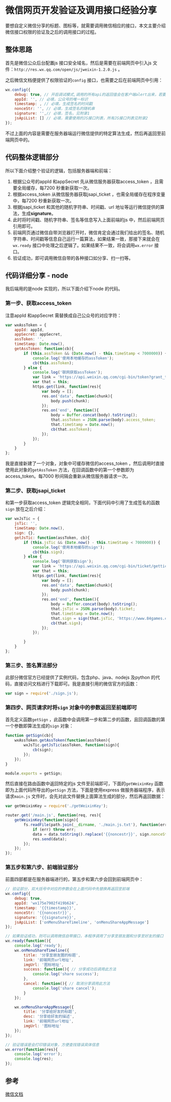 # 微信网页开发验证及调用接口经验分享

要想自定义微信分享的标题、图标等，就需要调用微信相应的接口，本文主要介绍微信接口权限的验证及之后的调用接口的过程。

## 整体思路

首先是微信公众后台配置js 接口安全域名，然后是需要在前端网页中引入js 文件：`http://res.wx.qq.com/open/js/jweixin-1.2.0.js` 。

之后微信文档便提供了权限验证的`config` 接口，也需要之后在前端网页中引用：

```javascript
wx.config({
    debug: true, // 开启调试模式,调用的所有api的返回值会在客户端alert出来，若要查看传入的参数，可以在pc端打开，参数信息会通过log打出，仅在pc端时才会打印。
    appId: '', // 必填，公众号的唯一标识
    timestamp: , // 必填，生成签名的时间戳
    nonceStr: '', // 必填，生成签名的随机串
    signature: '',// 必填，签名，见附录1
    jsApiList: [] // 必填，需要使用的JS接口列表，所有JS接口列表见附录2
});
```

不过上面的内容是需要在服务器端运行微信提供的特定算法生成，然后再返回至前端网页中的。

## 代码整体逻辑部分

所以下面介绍整个验证的逻辑，包括服务器端和前端：

1. 根据公众号的appId 和appSecret 先从微信服务器获取access_token ，且需要全局缓存，每7200 秒重新获取一次。
2. 根据access_token 从微信服务器获取jsapi_ticket ，也需全局缓存在程序变量中，每7200 秒重新获取一次。
3. 根据jsapi_ticket 和其他的随机字符串、时间戳、url 地址等运行微信提供的算法，生成**signature**。
4. 此时将时间戳、随机字符串、签名等信息写入上面前端的js 中，然后前端网页引用即可。
5. 前端网页通过微信自带浏览器打开时，微信肯定会通过我们给出的签名、随机字符串、时间戳等信息自己运行一篇算法，如果结果一致，那接下来就会在`wx.ready` 接口中处理之后逻辑了。如果结果不一致，将会调用`wx.error` 接口。
6. 验证成功，即可调用微信自带的各种接口如分享、扫一扫等。

## 代码详细分享 - node

我后端用的是node 实现的，所以下面介绍下node 的代码。

### 第一步、获取access_token

注意appId 和appSecret 需替换成自己公众号的对应字符：

```javascript
var wxAssToken = {
	appId: appId,
	appSecret: appSecret,
	assToken: '',
	timeStamp: Date.now(),
	getAssToken: function(cb){
		if (this.assToken && (Date.now() - this.timeStamp < 7000000)) {
			console.log('使用本地缓存的assToken');
			cb(this.assToken);
		} else {
			console.log('联网获取assToken');
			var link = 'https://api.weixin.qq.com/cgi-bin/token?grant_type=client_credential&appid=' + this.appId + '&secret=' + this.appSecret;
			var that = this;
			https.get(link, function(res){
				var body = [];
				res.on('data', function(chunk){
					body.push(chunk);	
				});
				res.on('end', function(){
					body = Buffer.concat(body).toString();
					that.assToken = JSON.parse(body).access_token;
					that.timeStamp = Date.now();
					cb(that.assToken);
				});
			});
		}
	}
};
```

我是直接新建了一个对象，对象中可缓存微信的access_token ，然后调用时直接使用此对象的`getAssToken` 方法，在回调函数中的第一个参数即为access_token。每7000 秒间隔会重新从微信服务器请求一次。

### 第二步、获取jsapi_ticket

和第一步获取access_token 逻辑完全相同，下面代码中引用了生成签名的函数`sign` 放在之后介绍：

```javascript
var wxJsTic = {
	jsTic: '',
	timeStamp: Date.now(),
	sign: {},
	getJsTic: function(assToken, cb){
		if (this.jsTic && (Date.now() - this.timeStamp < 7000000)) {
			console.log('使用本地缓存的sign');
			cb(this.sign);
		} else {
			console.log('联网获取sign');
			var link = 'https://api.weixin.qq.com/cgi-bin/ticket/getticket?access_token=' + assToken + '&type=jsapi';
			var that = this;
			https.get(link, function(res){
				var body = [];
				res.on('data', function(chunk){
					body.push(chunk);	
				});
				res.on('end', function(){
					body = Buffer.concat(body).toString();
					that.jsTic = JSON.parse(body).ticket;
					that.timeStamp = Date.now();
					that.sign = sign(that.jsTic, 'https://www.84games.com/jike/');
					cb(that.sign);
				});
			});

		}
	}
};
```

### 第三步、签名算法部分

此部分微信官方已经提供了实例代码，包含php、java、nodejs 及python 的代码，直接访问文档进行下载即可。我是直接引用的微信官方的函数：

```javascript
var sign = require('./sign.js');
```

### 第四步、网页请求时将`sign` 对象中的参数返回至前端即可

首先定义函数`getSign` ，此函数中会调用第一步和第二步的函数，且回调函数的第一个参数即算法生成的`sign` 对象：

```javascript
function getSign(cb){
	wxAssToken.getAssToken(function(assToken){
		wxJsTic.getJsTic(assToken, function(sign){
			cb(sign);
		});
	});
}

module.exports = getSign;
```

然后直接在路由函数中返回特定的js 文件至前端即可，下面的`getWeixinKey` 函数即为上面代码所导出的`getSign` 方法，下面是使用express 做服务器端程序，表示请求`main.js` 文件时，会先对此文件替换上面算法生成的部分，然后再返回数据：

```javascript
var getWeixinKey = require('./getWeixinKey');

router.get('/main.js', function(req, res){
	getWeixinKey(function(sign){
		fs.readFile(path.join(__dirname, './main.js.txt'), function(err, data){
			if (err) throw err;
			data = data.toString().replace('{{noncestr}}', sign.nonceStr).replace('{{timestamp}}', sign.timestamp).replace('{{signature}}', sign.signature);
			res.send(data);
		});
	});
});
```

### 第五步和第六步、前端验证部分

前面四部都是在服务器端进行的，第五步和第六步会回到前端网页中：

```javascript
// 验证部分，双大括号中对应的参数会在上面代码中先替换再返回至前端
wx.config({
	debug: true,
	appId: 'wx175e7902f419b624',
	timestamp: '{{timestamp}}',
	nonceStr: '{{noncestr}}',
	signature: '{{signature}}',
	jsApiList: ['onMenuShareTimeline', 'onMenuShareAppMessage']
});

// 如果验证成功，则可以调用微信自带接口，本程序调用了分享至朋友圈和分享至好友的接口
wx.ready(function(){
	console.log('ready');			
	wx.onMenuShareTimeline({
		title: '分享至朋友圈的标题',
		link: '前端网页url地址',
		imgUrl: '图标地址',
		success: function(){ // 分享成功后调用此方法
			console.log('share success');
		},
		cancel: function(){ // 取消分享调用此方法
			console.log('share cancel');
		}
	});

	wx.onMenuShareAppMessage({
		title: '分享给好友的标题',
		desc: '分享给好友的描述',
		link: '前端网页url地址',
		imgUrl: '图标地址'
	});
});

// 验证错误是会打印错误对象，方便查找错误具体信息
wx.error(function(res){
	console.log('error');
	console.log(res);		
});
```

## 参考

[微信文档](https://mp.weixin.qq.com/wiki)